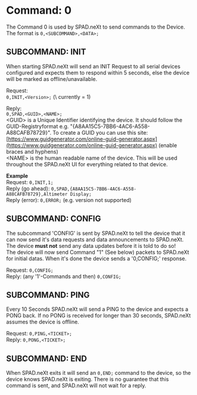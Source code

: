 # Command: 0

The Command 0 is used by SPAD.neXt to send commands to the Device. The format is `0,<SUBCOMMAND>,<DATA>;`

## SUBCOMMAND: INIT

When starting SPAD.neXt will send an INIT Request to all serial devices configured and expects them to respond within 5 seconds, else the device will be marked as offline/unavailable.

Request:\
`0,INIT,<Version>;` (\ currently = 1)

Reply:\
`0,SPAD,<GUID>,<NAME>;`\
\<GUID> is a Unique Identifier identifying the device. It should follow the GUID-Registryformat e.g. "{A8AA15C5-7BB6-4AC6-A558-A88CAFB78729}". To create a GUID you can use this site: [https://www.guidgenerator.com/online-guid-generator.aspx](https://www.guidgenerator.com/online-guid-generator.aspx) (enable braces and hyphens)\
\<NAME> is the human readable name of the device. This will be used throughout the SPAD.neXt UI for everything related to that device.

**Example**\
Request: `0,INIT,1;`\
Reply (go ahead): `0,SPAD,{A8AA15C5-7BB6-4AC6-A558-A88CAFB78729},Altimeter Display;`\
Reply (error): `0,ERROR;` (e.g. version not supported)

## SUBCOMMAND: CONFIG

The subcommand 'CONFIG' is sent by SPAD.neXt to tell the device that it can now send it's data requests and data announcements to SPAD.neXt. The device **must not** send any data updates before it is told to do so!\
The device will now send Command "1" (See below) packets to SPAD.neXt for initial datas. When it's done the device sends a '0,CONFIG;' response.

Request: `0,CONFIG;`\
Reply: (any '1'-Commands and then) `0,CONFIG;`

## SUBCOMMAND: PING

Every 10 Seconds SPAD.neXt will send a PING to the device and expects a PONG back. If no PONG is received for longer than 30 seconds, SPAD.neXt assumes the device is offline.

Request: `0,PING,<TICKET>;`\
Reply: `0,PONG,<TICKET>;`

## SUBCOMMAND: END

When SPAD.neXt exits it will send an `0,END;` command to the device, so the device knows SPAD.neXt is exiting. There is no guarantee that this command is sent, and SPAD.neXt will not wait for a reply.
